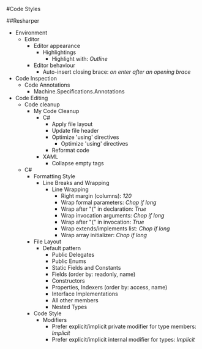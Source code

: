 #Code Styles

##Resharper

* Environment
    * Editor
        * Editor appearance
            * Highlightings
                - Highlight with: *Outline*
        * Editor behaviour
            - Auto-insert closing brace: *on enter after an opening brace*
* Code Inspection
    * Code Annotations
        - Machine.Specifications.Annotations
* Code Editing
    * Code cleanup
        * My Code Cleanup
            * C#
                - Apply file layout
                - Update file header
                * Optimize 'using' directives
                    - Optimize 'using' directives
                - Reformat code
            * XAML
                - Collapse empty tags
    * C#
        * Formatting Style
            * Line Breaks and Wrapping
                * Line Wrapping
                    - Right margin (columns): *120*
                    - Wrap formal parameters: *Chop if long*
                    - Wrap after "(" in declaration: *True*
                    - Wrap invocation arguments: *Chop if long*
                    - Wrap after "(" in invocation: *True*
                    - Wrap extends/implements list: *Chop if long*
                    - Wrap array initializer: *Chop if long*
        * File Layout
            * Default pattern
                - Public Delegates
                - Public Enums
                - Static Fields and Constants
                - Fields (order by: readonly, name)
                - Constructors
                - Properties, Indexers (order by: access, name)
                - Interface Implementations
                - All other members
                - Nested Types
        * Code Style
            * Modifiers
                - Prefer explicit/implicit private modifier for type members: *Implicit*
                - Prefer explicit/implicit internal modifier for types: *Implicit*
